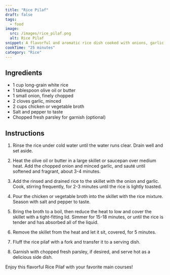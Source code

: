 ```yaml
---
title: "Rice Pilaf"
draft: false
tags:
  - food
image:
  src: /images/rice_pilaf.png
  alt: Rice Pilaf
snippet: A flavorful and aromatic rice dish cooked with onions, garlic, and broth.
cookTime: "25 minutes"
category: "Rice"
---
```


## Ingredients

- 1 cup long-grain white rice
- 1 tablespoon olive oil or butter
- 1 small onion, finely chopped
- 2 cloves garlic, minced
- 2 cups chicken or vegetable broth
- Salt and pepper to taste
- Chopped fresh parsley for garnish (optional)

## Instructions

1. Rinse the rice under cold water until the water runs clear. Drain well and set aside.

2. Heat the olive oil or butter in a large skillet or saucepan over medium heat. Add the chopped onion and minced garlic, and sauté until softened and fragrant, about 3-4 minutes.

3. Add the rinsed and drained rice to the skillet with the onion and garlic. Cook, stirring frequently, for 2-3 minutes until the rice is lightly toasted.

4. Pour the chicken or vegetable broth into the skillet with the rice mixture. Season with salt and pepper to taste.

5. Bring the broth to a boil, then reduce the heat to low and cover the skillet with a tight-fitting lid. Simmer for 15-18 minutes, or until the rice is tender and has absorbed all of the liquid.

6. Remove the skillet from the heat and let it sit, covered, for 5 minutes.

7. Fluff the rice pilaf with a fork and transfer it to a serving dish.

8. Garnish with chopped fresh parsley, if desired, and serve hot as a delicious side dish.

Enjoy this flavorful Rice Pilaf with your favorite main courses!
